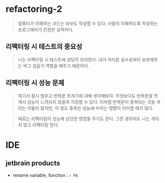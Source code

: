# refactoring-2

> 컴퓨터가 이해하는 코드는 바보도 작성할 수 있다. 
> 사람이 이해하도록 작성하는 프로그래머가 진정한 실력자다.

## 리팩터링 시 테스트의 중요성

> 나는 리팩터링 시 테스트에 상당히 의지한다. 내가 저지른 실수로부터 보호해주는 버그 검출기 역할을 해주기 때문이다.

## 리팩터링 시 성능 문제

> 여기서 잠시 멈추고 반복문 쪼개기에 대해 생각해보자. 
> 무엇보다도 반복문을 쪼개서 성능이 느려지지 않을까 걱정할 수 있다. 
> 이처럼 반복문이 중복되는 것을 꺼리는 이들이 많지만, 이 정도 중복은 성능에 미치는 영향이 미미할 때가 많다.

> 때로는 리팩터링이 성능에 상당한 영향을 주기도 한다.
> 그런 경우라도 나는 개의치 않고 리팩터링 한다.

# IDE

## jetbrain products

* rename variable, function : `⇧ F6`